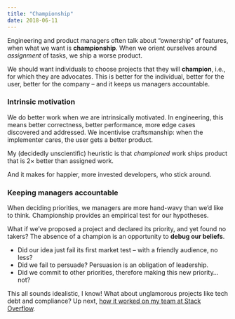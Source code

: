 ```yaml
---
title: "Championship"
date: 2018-06-11
---
```

Engineering and product managers often talk about “ownership” of features, when what we want is **championship**. When we orient ourselves around _assignment_ of tasks, we ship a worse product.

We should want individuals to choose projects that they will **champion**, i.e., for which they are advocates. This is better for the individual, better for the user, better for the company – and it keeps us managers accountable.

### Intrinsic motivation

We do better work when we are intrinsically motivated. In engineering, this means better correctness, better performance, more edge cases discovered and addressed. We incentivise craftsmanship: when the implementer cares, the user gets a better product.

My (decidedly unscientific) heuristic is that *championed* work ships product that is 2× better than assigned work. 

And it makes for happier, more invested developers, who stick around.

### Keeping managers accountable

When deciding priorities, we managers are more hand-wavy than we’d like to think. Championship provides an empirical test for our hypotheses.

What if we’ve proposed a project and declared its priority, and yet found no takers? The absence of a champion is an opportunity to **debug our beliefs**.

- Did our idea just fail its first market test – with a friendly audience, no less?
- Did we fail to persuade? Persuasion is an obligation of leadership.
- Did we commit to other priorities, therefore making this new priority…not?

This all sounds idealistic, I know! What about unglamorous projects like tech debt and compliance? Up next, [how it worked on my team at Stack Overflow](/championship-in-practice/).
